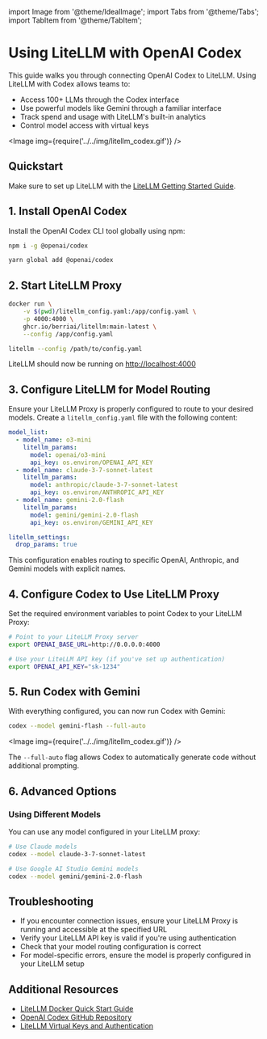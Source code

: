 import Image from '@theme/IdealImage';
import Tabs from '@theme/Tabs';
import TabItem from '@theme/TabItem';

# Using LiteLLM with OpenAI Codex

This guide walks you through connecting OpenAI Codex to LiteLLM. Using LiteLLM with Codex allows teams to:
- Access 100+ LLMs through the Codex interface
- Use powerful models like Gemini through a familiar interface
- Track spend and usage with LiteLLM's built-in analytics
- Control model access with virtual keys

<Image img={require('../../img/litellm_codex.gif')} />

## Quickstart

Make sure to set up LiteLLM with the [LiteLLM Getting Started Guide](../proxy/docker_quick_start.md).

## 1. Install OpenAI Codex

Install the OpenAI Codex CLI tool globally using npm:

<Tabs>
<TabItem value="npm" label="npm">

```bash showLineNumbers
npm i -g @openai/codex
```

</TabItem>
<TabItem value="yarn" label="yarn">

```bash showLineNumbers
yarn global add @openai/codex
```

</TabItem>
</Tabs>

## 2. Start LiteLLM Proxy

<Tabs>
<TabItem value="docker" label="Docker">

```bash showLineNumbers
docker run \
    -v $(pwd)/litellm_config.yaml:/app/config.yaml \
    -p 4000:4000 \
    ghcr.io/berriai/litellm:main-latest \
    --config /app/config.yaml
```

</TabItem>
<TabItem value="pip" label="LiteLLM CLI">

```bash showLineNumbers
litellm --config /path/to/config.yaml
```

</TabItem>
</Tabs>

LiteLLM should now be running on [http://localhost:4000](http://localhost:4000)

## 3. Configure LiteLLM for Model Routing

Ensure your LiteLLM Proxy is properly configured to route to your desired models. Create a `litellm_config.yaml` file with the following content:

```yaml showLineNumbers
model_list:
  - model_name: o3-mini
    litellm_params:
      model: openai/o3-mini
      api_key: os.environ/OPENAI_API_KEY
  - model_name: claude-3-7-sonnet-latest
    litellm_params:
      model: anthropic/claude-3-7-sonnet-latest
      api_key: os.environ/ANTHROPIC_API_KEY
  - model_name: gemini-2.0-flash
    litellm_params:
      model: gemini/gemini-2.0-flash
      api_key: os.environ/GEMINI_API_KEY

litellm_settings:
  drop_params: true
```

This configuration enables routing to specific OpenAI, Anthropic, and Gemini models with explicit names.

## 4. Configure Codex to Use LiteLLM Proxy

Set the required environment variables to point Codex to your LiteLLM Proxy:

```bash
# Point to your LiteLLM Proxy server
export OPENAI_BASE_URL=http://0.0.0.0:4000 

# Use your LiteLLM API key (if you've set up authentication)
export OPENAI_API_KEY="sk-1234"
```

## 5. Run Codex with Gemini

With everything configured, you can now run Codex with Gemini:

```bash showLineNumbers
codex --model gemini-flash --full-auto
```

<Image img={require('../../img/litellm_codex.gif')} />

The `--full-auto` flag allows Codex to automatically generate code without additional prompting.

## 6. Advanced Options

### Using Different Models

You can use any model configured in your LiteLLM proxy:

```bash
# Use Claude models
codex --model claude-3-7-sonnet-latest

# Use Google AI Studio Gemini models
codex --model gemini/gemini-2.0-flash
```

## Troubleshooting

- If you encounter connection issues, ensure your LiteLLM Proxy is running and accessible at the specified URL
- Verify your LiteLLM API key is valid if you're using authentication
- Check that your model routing configuration is correct
- For model-specific errors, ensure the model is properly configured in your LiteLLM setup

## Additional Resources

- [LiteLLM Docker Quick Start Guide](../proxy/docker_quick_start.md)
- [OpenAI Codex GitHub Repository](https://github.com/openai/codex)
- [LiteLLM Virtual Keys and Authentication](../proxy/virtual_keys.md)
